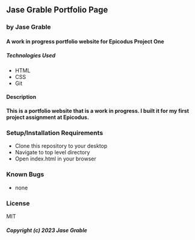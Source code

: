 ## Jase Grable Portfolio Page 
### by Jase Grable 
#### A work in progress portfolio website for Epicodus Project One 
##### Technologies Used 
* HTML
* CSS 
* Git
#### Description 
#### This is a portfolio website that is a work in progress. I built it for my first project assignment at Epicodus. 

### Setup/Installation Requirements ###
* Clone this repository to your desktop
* Navigate to top level directory 
* Open index.html in your browser 

### Known Bugs  
* none 

### License 
MIT 

##### Copyright (c) 2023 Jase Grable